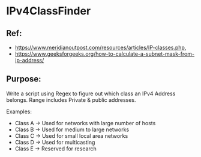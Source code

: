 # IPv4ClassFinder

## Ref: 
- https://www.meridianoutpost.com/resources/articles/IP-classes.php,
- https://www.geeksforgeeks.org/how-to-calculate-a-subnet-mask-from-ip-address/

## Purpose: 
Write a script using Regex to figure out which class an IPv4 Address belongs. Range includes Private & public addresses. 

Examples: 
- Class A -> Used for networks with large number of hosts
- Class B -> Used for medium to large networks
- Class C -> Used for small local area networks
- Class D -> Used for multicasting
- Class E -> Reserved for research
